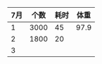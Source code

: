 |7月   |个数   |耗时   |体重   |
| ------------ | ------------ | ------------ |------------ |
| 1 | 3000  | 45  | 97.9   |
| 2 | 1800  | 20  |    |
| 3 |   |   |    |